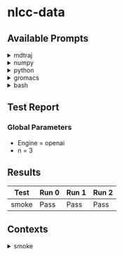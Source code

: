# nlcc-data

## Available Prompts

<details>
    <summary>mdtraj</summary>
    <pre style="font-family: Menlo, 'DejaVu Sans Mono', consolas, 'Courier New', monospace"><span style="color: #000080; text-decoration-color: #000080">╭───────────────────────────────────────────────── </span><span style="color: #000080; text-decoration-color: #000080; font-weight: bold">&lt;</span><span style="color: #ff00ff; text-decoration-color: #ff00ff; font-weight: bold">class</span><span style="color: #000000; text-decoration-color: #000000"> </span><span style="color: #008000; text-decoration-color: #008000">'nlcc.nlp.Prompt'</span><span style="color: #000080; text-decoration-color: #000080; font-weight: bold">&gt;</span><span style="color: #000080; text-decoration-color: #000080"> ─────────────────────────────────────────────────╮</span>
<span style="color: #000080; text-decoration-color: #000080">│</span> <span style="color: #800080; text-decoration-color: #800080; font-weight: bold">Prompt</span><span style="color: #008080; text-decoration-color: #008080; font-weight: bold">(</span><span style="color: #008080; text-decoration-color: #008080">text: str = </span><span style="color: #008000; text-decoration-color: #008000">''</span><span style="color: #008080; text-decoration-color: #008080">, comment: str = </span><span style="color: #008000; text-decoration-color: #008000">'# '</span><span style="color: #008080; text-decoration-color: #008080">, multiline_comment: str = </span><span style="color: #800080; text-decoration-color: #800080; font-style: italic">None</span><span style="color: #008080; text-decoration-color: #008080">, stop: list = </span><span style="color: #800080; text-decoration-color: #800080; font-style: italic">None</span><span style="color: #008080; text-decoration-color: #008080">, language: str = </span><span style="color: #800080; text-decoration-color: #800080; font-style: italic">None</span><span style="color: #008080; text-decoration-color: #008080; font-weight: bold">)</span>         <span style="color: #000080; text-decoration-color: #000080">│</span>
<span style="color: #000080; text-decoration-color: #000080">│</span>                                                                                                                             <span style="color: #000080; text-decoration-color: #000080">│</span>
<span style="color: #000080; text-decoration-color: #000080">│</span> <span style="color: #008000; text-decoration-color: #008000">╭─────────────────────────────────────────────────────────────────────────────────────────────────────────────────────────╮</span> <span style="color: #000080; text-decoration-color: #000080">│</span>
<span style="color: #000080; text-decoration-color: #000080">│</span> <span style="color: #008000; text-decoration-color: #008000">│</span> <span style="color: #800080; text-decoration-color: #800080; font-weight: bold">Prompt</span><span style="font-weight: bold">(</span><span style="color: #808000; text-decoration-color: #808000">text</span>=<span style="color: #008000; text-decoration-color: #008000">'import mdtraj as md\n'</span>, <span style="color: #808000; text-decoration-color: #808000">comment</span>=<span style="color: #008000; text-decoration-color: #008000">'#'</span>, <span style="color: #808000; text-decoration-color: #808000">multiline_comment</span>=<span style="color: #008000; text-decoration-color: #008000">'"""'</span>, <span style="color: #808000; text-decoration-color: #808000">stop</span>=<span style="font-weight: bold">[</span><span style="color: #008000; text-decoration-color: #008000">'def'</span>, <span style="color: #008000; text-decoration-color: #008000">'"""'</span>, <span style="color: #008000; text-decoration-color: #008000">'#'</span><span style="font-weight: bold">]</span>, <span style="color: #808000; text-decoration-color: #808000">language</span>=<span style="color: #008000; text-decoration-color: #008000">'python'</span><span style="font-weight: bold">)</span> <span style="color: #008000; text-decoration-color: #008000">│</span> <span style="color: #000080; text-decoration-color: #000080">│</span>
<span style="color: #000080; text-decoration-color: #000080">│</span> <span style="color: #008000; text-decoration-color: #008000">╰─────────────────────────────────────────────────────────────────────────────────────────────────────────────────────────╯</span> <span style="color: #000080; text-decoration-color: #000080">│</span>
<span style="color: #000080; text-decoration-color: #000080">│</span>                                                                                                                             <span style="color: #000080; text-decoration-color: #000080">│</span>
<span style="color: #000080; text-decoration-color: #000080">│</span>           <span style="color: #808000; text-decoration-color: #808000; font-style: italic">comment</span> = <span style="color: #008000; text-decoration-color: #008000">'#'</span>                                                                                                     <span style="color: #000080; text-decoration-color: #000080">│</span>
<span style="color: #000080; text-decoration-color: #000080">│</span>          <span style="color: #808000; text-decoration-color: #808000; font-style: italic">language</span> = <span style="color: #008000; text-decoration-color: #008000">'python'</span>                                                                                                <span style="color: #000080; text-decoration-color: #000080">│</span>
<span style="color: #000080; text-decoration-color: #000080">│</span> <span style="color: #808000; text-decoration-color: #808000; font-style: italic">multiline_comment</span> = <span style="color: #008000; text-decoration-color: #008000">'"""'</span>                                                                                                   <span style="color: #000080; text-decoration-color: #000080">│</span>
<span style="color: #000080; text-decoration-color: #000080">│</span>              <span style="color: #808000; text-decoration-color: #808000; font-style: italic">stop</span> = <span style="font-weight: bold">[</span><span style="color: #008000; text-decoration-color: #008000">'def'</span>, <span style="color: #008000; text-decoration-color: #008000">'"""'</span>, <span style="color: #008000; text-decoration-color: #008000">'#'</span><span style="font-weight: bold">]</span>                                                                                     <span style="color: #000080; text-decoration-color: #000080">│</span>
<span style="color: #000080; text-decoration-color: #000080">│</span>              <span style="color: #808000; text-decoration-color: #808000; font-style: italic">text</span> = <span style="color: #008000; text-decoration-color: #008000">'import mdtraj as md\n'</span>                                                                                 <span style="color: #000080; text-decoration-color: #000080">│</span>
<span style="color: #000080; text-decoration-color: #000080">╰─────────────────────────────────────────────────────────────────────────────────────────────────────────────────────────────╯</span>
<span style="color: #800080; text-decoration-color: #800080; font-style: italic">None</span>
</pre>
</details>


<details>
    <summary>numpy</summary>
    <pre style="font-family: Menlo, 'DejaVu Sans Mono', consolas, 'Courier New', monospace"><span style="color: #000080; text-decoration-color: #000080">╭───────────────────────────────────────────────────────────── </span><span style="color: #000080; text-decoration-color: #000080; font-weight: bold">&lt;</span><span style="color: #ff00ff; text-decoration-color: #ff00ff; font-weight: bold">class</span><span style="color: #000000; text-decoration-color: #000000"> </span><span style="color: #008000; text-decoration-color: #008000">'nlcc.nlp.Prompt'</span><span style="color: #000080; text-decoration-color: #000080; font-weight: bold">&gt;</span><span style="color: #000080; text-decoration-color: #000080"> ──────────────────────────────────────────────────────────────╮</span>
<span style="color: #000080; text-decoration-color: #000080">│</span> <span style="color: #800080; text-decoration-color: #800080; font-weight: bold">Prompt</span><span style="color: #008080; text-decoration-color: #008080; font-weight: bold">(</span><span style="color: #008080; text-decoration-color: #008080">text: str = </span><span style="color: #008000; text-decoration-color: #008000">''</span><span style="color: #008080; text-decoration-color: #008080">, comment: str = </span><span style="color: #008000; text-decoration-color: #008000">'# '</span><span style="color: #008080; text-decoration-color: #008080">, multiline_comment: str = </span><span style="color: #800080; text-decoration-color: #800080; font-style: italic">None</span><span style="color: #008080; text-decoration-color: #008080">, stop: list = </span><span style="color: #800080; text-decoration-color: #800080; font-style: italic">None</span><span style="color: #008080; text-decoration-color: #008080">, language: str = </span><span style="color: #800080; text-decoration-color: #800080; font-style: italic">None</span><span style="color: #008080; text-decoration-color: #008080; font-weight: bold">)</span>                                  <span style="color: #000080; text-decoration-color: #000080">│</span>
<span style="color: #000080; text-decoration-color: #000080">│</span>                                                                                                                                                      <span style="color: #000080; text-decoration-color: #000080">│</span>
<span style="color: #000080; text-decoration-color: #000080">│</span> <span style="color: #008000; text-decoration-color: #008000">╭──────────────────────────────────────────────────────────────────────────────────────────────────────────────────────────────────────────────────╮</span> <span style="color: #000080; text-decoration-color: #000080">│</span>
<span style="color: #000080; text-decoration-color: #000080">│</span> <span style="color: #008000; text-decoration-color: #008000">│</span> <span style="color: #800080; text-decoration-color: #800080; font-weight: bold">Prompt</span><span style="font-weight: bold">(</span><span style="color: #808000; text-decoration-color: #808000">text</span>=<span style="color: #008000; text-decoration-color: #008000">'import numpy as np\nimport matplotlib.pyplot as plt\n'</span>, <span style="color: #808000; text-decoration-color: #808000">comment</span>=<span style="color: #008000; text-decoration-color: #008000">'#'</span>, <span style="color: #808000; text-decoration-color: #808000">multiline_comment</span>=<span style="color: #008000; text-decoration-color: #008000">'"""'</span>, <span style="color: #808000; text-decoration-color: #808000">stop</span>=<span style="font-weight: bold">[</span><span style="color: #008000; text-decoration-color: #008000">'"""'</span>, <span style="color: #008000; text-decoration-color: #008000">'#'</span><span style="font-weight: bold">]</span>, <span style="color: #808000; text-decoration-color: #808000">language</span>=<span style="color: #008000; text-decoration-color: #008000">'python'</span><span style="font-weight: bold">)</span> <span style="color: #008000; text-decoration-color: #008000">│</span> <span style="color: #000080; text-decoration-color: #000080">│</span>
<span style="color: #000080; text-decoration-color: #000080">│</span> <span style="color: #008000; text-decoration-color: #008000">╰──────────────────────────────────────────────────────────────────────────────────────────────────────────────────────────────────────────────────╯</span> <span style="color: #000080; text-decoration-color: #000080">│</span>
<span style="color: #000080; text-decoration-color: #000080">│</span>                                                                                                                                                      <span style="color: #000080; text-decoration-color: #000080">│</span>
<span style="color: #000080; text-decoration-color: #000080">│</span>           <span style="color: #808000; text-decoration-color: #808000; font-style: italic">comment</span> = <span style="color: #008000; text-decoration-color: #008000">'#'</span>                                                                                                                              <span style="color: #000080; text-decoration-color: #000080">│</span>
<span style="color: #000080; text-decoration-color: #000080">│</span>          <span style="color: #808000; text-decoration-color: #808000; font-style: italic">language</span> = <span style="color: #008000; text-decoration-color: #008000">'python'</span>                                                                                                                         <span style="color: #000080; text-decoration-color: #000080">│</span>
<span style="color: #000080; text-decoration-color: #000080">│</span> <span style="color: #808000; text-decoration-color: #808000; font-style: italic">multiline_comment</span> = <span style="color: #008000; text-decoration-color: #008000">'"""'</span>                                                                                                                            <span style="color: #000080; text-decoration-color: #000080">│</span>
<span style="color: #000080; text-decoration-color: #000080">│</span>              <span style="color: #808000; text-decoration-color: #808000; font-style: italic">stop</span> = <span style="font-weight: bold">[</span><span style="color: #008000; text-decoration-color: #008000">'"""'</span>, <span style="color: #008000; text-decoration-color: #008000">'#'</span><span style="font-weight: bold">]</span>                                                                                                                     <span style="color: #000080; text-decoration-color: #000080">│</span>
<span style="color: #000080; text-decoration-color: #000080">│</span>              <span style="color: #808000; text-decoration-color: #808000; font-style: italic">text</span> = <span style="color: #008000; text-decoration-color: #008000">'import numpy as np\nimport matplotlib.pyplot as plt\n'</span>                                                                          <span style="color: #000080; text-decoration-color: #000080">│</span>
<span style="color: #000080; text-decoration-color: #000080">╰──────────────────────────────────────────────────────────────────────────────────────────────────────────────────────────────────────────────────────╯</span>
<span style="color: #800080; text-decoration-color: #800080; font-style: italic">None</span>
</pre>
</details>


<details>
    <summary>python</summary>
    <pre style="font-family: Menlo, 'DejaVu Sans Mono', consolas, 'Courier New', monospace"><span style="color: #000080; text-decoration-color: #000080">╭─────────────────────────────────────────────── </span><span style="color: #000080; text-decoration-color: #000080; font-weight: bold">&lt;</span><span style="color: #ff00ff; text-decoration-color: #ff00ff; font-weight: bold">class</span><span style="color: #000000; text-decoration-color: #000000"> </span><span style="color: #008000; text-decoration-color: #008000">'nlcc.nlp.Prompt'</span><span style="color: #000080; text-decoration-color: #000080; font-weight: bold">&gt;</span><span style="color: #000080; text-decoration-color: #000080"> ────────────────────────────────────────────────╮</span>
<span style="color: #000080; text-decoration-color: #000080">│</span> <span style="color: #800080; text-decoration-color: #800080; font-weight: bold">Prompt</span><span style="color: #008080; text-decoration-color: #008080; font-weight: bold">(</span><span style="color: #008080; text-decoration-color: #008080">text: str = </span><span style="color: #008000; text-decoration-color: #008000">''</span><span style="color: #008080; text-decoration-color: #008080">, comment: str = </span><span style="color: #008000; text-decoration-color: #008000">'# '</span><span style="color: #008080; text-decoration-color: #008080">, multiline_comment: str = </span><span style="color: #800080; text-decoration-color: #800080; font-style: italic">None</span><span style="color: #008080; text-decoration-color: #008080">, stop: list = </span><span style="color: #800080; text-decoration-color: #800080; font-style: italic">None</span><span style="color: #008080; text-decoration-color: #008080">, language: str = </span><span style="color: #800080; text-decoration-color: #800080; font-style: italic">None</span><span style="color: #008080; text-decoration-color: #008080; font-weight: bold">)</span>      <span style="color: #000080; text-decoration-color: #000080">│</span>
<span style="color: #000080; text-decoration-color: #000080">│</span>                                                                                                                          <span style="color: #000080; text-decoration-color: #000080">│</span>
<span style="color: #000080; text-decoration-color: #000080">│</span> <span style="color: #008000; text-decoration-color: #008000">╭──────────────────────────────────────────────────────────────────────────────────────────────────────────────────────╮</span> <span style="color: #000080; text-decoration-color: #000080">│</span>
<span style="color: #000080; text-decoration-color: #000080">│</span> <span style="color: #008000; text-decoration-color: #008000">│</span> <span style="color: #800080; text-decoration-color: #800080; font-weight: bold">Prompt</span><span style="font-weight: bold">(</span><span style="color: #808000; text-decoration-color: #808000">text</span>=<span style="color: #008000; text-decoration-color: #008000">'import math\nimport sys\n'</span>, <span style="color: #808000; text-decoration-color: #808000">comment</span>=<span style="color: #008000; text-decoration-color: #008000">'#'</span>, <span style="color: #808000; text-decoration-color: #808000">multiline_comment</span>=<span style="color: #008000; text-decoration-color: #008000">'"""'</span>, <span style="color: #808000; text-decoration-color: #808000">stop</span>=<span style="font-weight: bold">[</span><span style="color: #008000; text-decoration-color: #008000">'"""'</span>, <span style="color: #008000; text-decoration-color: #008000">'#'</span><span style="font-weight: bold">]</span>, <span style="color: #808000; text-decoration-color: #808000">language</span>=<span style="color: #008000; text-decoration-color: #008000">'python'</span><span style="font-weight: bold">)</span> <span style="color: #008000; text-decoration-color: #008000">│</span> <span style="color: #000080; text-decoration-color: #000080">│</span>
<span style="color: #000080; text-decoration-color: #000080">│</span> <span style="color: #008000; text-decoration-color: #008000">╰──────────────────────────────────────────────────────────────────────────────────────────────────────────────────────╯</span> <span style="color: #000080; text-decoration-color: #000080">│</span>
<span style="color: #000080; text-decoration-color: #000080">│</span>                                                                                                                          <span style="color: #000080; text-decoration-color: #000080">│</span>
<span style="color: #000080; text-decoration-color: #000080">│</span>           <span style="color: #808000; text-decoration-color: #808000; font-style: italic">comment</span> = <span style="color: #008000; text-decoration-color: #008000">'#'</span>                                                                                                  <span style="color: #000080; text-decoration-color: #000080">│</span>
<span style="color: #000080; text-decoration-color: #000080">│</span>          <span style="color: #808000; text-decoration-color: #808000; font-style: italic">language</span> = <span style="color: #008000; text-decoration-color: #008000">'python'</span>                                                                                             <span style="color: #000080; text-decoration-color: #000080">│</span>
<span style="color: #000080; text-decoration-color: #000080">│</span> <span style="color: #808000; text-decoration-color: #808000; font-style: italic">multiline_comment</span> = <span style="color: #008000; text-decoration-color: #008000">'"""'</span>                                                                                                <span style="color: #000080; text-decoration-color: #000080">│</span>
<span style="color: #000080; text-decoration-color: #000080">│</span>              <span style="color: #808000; text-decoration-color: #808000; font-style: italic">stop</span> = <span style="font-weight: bold">[</span><span style="color: #008000; text-decoration-color: #008000">'"""'</span>, <span style="color: #008000; text-decoration-color: #008000">'#'</span><span style="font-weight: bold">]</span>                                                                                         <span style="color: #000080; text-decoration-color: #000080">│</span>
<span style="color: #000080; text-decoration-color: #000080">│</span>              <span style="color: #808000; text-decoration-color: #808000; font-style: italic">text</span> = <span style="color: #008000; text-decoration-color: #008000">'import math\nimport sys\n'</span>                                                                          <span style="color: #000080; text-decoration-color: #000080">│</span>
<span style="color: #000080; text-decoration-color: #000080">╰──────────────────────────────────────────────────────────────────────────────────────────────────────────────────────────╯</span>
<span style="color: #800080; text-decoration-color: #800080; font-style: italic">None</span>
</pre>
</details>


<details>
    <summary>gromacs</summary>
    <pre style="font-family: Menlo, 'DejaVu Sans Mono', consolas, 'Courier New', monospace"><span style="color: #000080; text-decoration-color: #000080">╭─────────────────────────────────────────────────────────────── </span><span style="color: #000080; text-decoration-color: #000080; font-weight: bold">&lt;</span><span style="color: #ff00ff; text-decoration-color: #ff00ff; font-weight: bold">class</span><span style="color: #000000; text-decoration-color: #000000"> </span><span style="color: #008000; text-decoration-color: #008000">'nlcc.nlp.Prompt'</span><span style="color: #000080; text-decoration-color: #000080; font-weight: bold">&gt;</span><span style="color: #000080; text-decoration-color: #000080"> ───────────────────────────────────────────────────────────────╮</span>
<span style="color: #000080; text-decoration-color: #000080">│</span> <span style="color: #800080; text-decoration-color: #800080; font-weight: bold">Prompt</span><span style="color: #008080; text-decoration-color: #008080; font-weight: bold">(</span><span style="color: #008080; text-decoration-color: #008080">text: str = </span><span style="color: #008000; text-decoration-color: #008000">''</span><span style="color: #008080; text-decoration-color: #008080">, comment: str = </span><span style="color: #008000; text-decoration-color: #008000">'# '</span><span style="color: #008080; text-decoration-color: #008080">, multiline_comment: str = </span><span style="color: #800080; text-decoration-color: #800080; font-style: italic">None</span><span style="color: #008080; text-decoration-color: #008080">, stop: list = </span><span style="color: #800080; text-decoration-color: #800080; font-style: italic">None</span><span style="color: #008080; text-decoration-color: #008080">, language: str = </span><span style="color: #800080; text-decoration-color: #800080; font-style: italic">None</span><span style="color: #008080; text-decoration-color: #008080; font-weight: bold">)</span>                                     <span style="color: #000080; text-decoration-color: #000080">│</span>
<span style="color: #000080; text-decoration-color: #000080">│</span>                                                                                                                                                         <span style="color: #000080; text-decoration-color: #000080">│</span>
<span style="color: #000080; text-decoration-color: #000080">│</span> <span style="color: #008000; text-decoration-color: #008000">╭─────────────────────────────────────────────────────────────────────────────────────────────────────────────────────────────────────────────────────╮</span> <span style="color: #000080; text-decoration-color: #000080">│</span>
<span style="color: #000080; text-decoration-color: #000080">│</span> <span style="color: #008000; text-decoration-color: #008000">│</span> <span style="color: #800080; text-decoration-color: #800080; font-weight: bold">Prompt</span><span style="font-weight: bold">(</span><span style="color: #808000; text-decoration-color: #808000">text</span>=<span style="color: #008000; text-decoration-color: #008000">'#!/bin/bash\n# this script executes gromacs commands\nsource /'</span>+<span style="color: #008080; text-decoration-color: #008080; font-weight: bold">28</span>, <span style="color: #808000; text-decoration-color: #808000">comment</span>=<span style="color: #008000; text-decoration-color: #008000">'#'</span>, <span style="color: #808000; text-decoration-color: #808000">multiline_comment</span>=<span style="color: #800080; text-decoration-color: #800080; font-style: italic">None</span>, <span style="color: #808000; text-decoration-color: #808000">stop</span>=<span style="font-weight: bold">[</span><span style="color: #008000; text-decoration-color: #008000">'\n'</span><span style="font-weight: bold">]</span>, <span style="color: #808000; text-decoration-color: #808000">language</span>=<span style="color: #008000; text-decoration-color: #008000">'bash'</span><span style="font-weight: bold">)</span> <span style="color: #008000; text-decoration-color: #008000">│</span> <span style="color: #000080; text-decoration-color: #000080">│</span>
<span style="color: #000080; text-decoration-color: #000080">│</span> <span style="color: #008000; text-decoration-color: #008000">╰─────────────────────────────────────────────────────────────────────────────────────────────────────────────────────────────────────────────────────╯</span> <span style="color: #000080; text-decoration-color: #000080">│</span>
<span style="color: #000080; text-decoration-color: #000080">│</span>                                                                                                                                                         <span style="color: #000080; text-decoration-color: #000080">│</span>
<span style="color: #000080; text-decoration-color: #000080">│</span>           <span style="color: #808000; text-decoration-color: #808000; font-style: italic">comment</span> = <span style="color: #008000; text-decoration-color: #008000">'#'</span>                                                                                                                                 <span style="color: #000080; text-decoration-color: #000080">│</span>
<span style="color: #000080; text-decoration-color: #000080">│</span>          <span style="color: #808000; text-decoration-color: #808000; font-style: italic">language</span> = <span style="color: #008000; text-decoration-color: #008000">'bash'</span>                                                                                                                              <span style="color: #000080; text-decoration-color: #000080">│</span>
<span style="color: #000080; text-decoration-color: #000080">│</span> <span style="color: #808000; text-decoration-color: #808000; font-style: italic">multiline_comment</span> = <span style="color: #800080; text-decoration-color: #800080; font-style: italic">None</span>                                                                                                                                <span style="color: #000080; text-decoration-color: #000080">│</span>
<span style="color: #000080; text-decoration-color: #000080">│</span>              <span style="color: #808000; text-decoration-color: #808000; font-style: italic">stop</span> = <span style="font-weight: bold">[</span><span style="color: #008000; text-decoration-color: #008000">'\n'</span><span style="font-weight: bold">]</span>                                                                                                                              <span style="color: #000080; text-decoration-color: #000080">│</span>
<span style="color: #000080; text-decoration-color: #000080">│</span>              <span style="color: #808000; text-decoration-color: #808000; font-style: italic">text</span> = <span style="color: #008000; text-decoration-color: #008000">'#!/bin/bash\n# this script executes gromacs commands\nsource /usr/local/gromacs/bin/GMXRC\n'</span>                                       <span style="color: #000080; text-decoration-color: #000080">│</span>
<span style="color: #000080; text-decoration-color: #000080">╰─────────────────────────────────────────────────────────────────────────────────────────────────────────────────────────────────────────────────────────╯</span>
<span style="color: #800080; text-decoration-color: #800080; font-style: italic">None</span>
</pre>
</details>


<details>
    <summary>bash</summary>
    <pre style="font-family: Menlo, 'DejaVu Sans Mono', consolas, 'Courier New', monospace"><span style="color: #000080; text-decoration-color: #000080">╭───────────────────────────────────────────────── </span><span style="color: #000080; text-decoration-color: #000080; font-weight: bold">&lt;</span><span style="color: #ff00ff; text-decoration-color: #ff00ff; font-weight: bold">class</span><span style="color: #000000; text-decoration-color: #000000"> </span><span style="color: #008000; text-decoration-color: #008000">'nlcc.nlp.Prompt'</span><span style="color: #000080; text-decoration-color: #000080; font-weight: bold">&gt;</span><span style="color: #000080; text-decoration-color: #000080"> ─────────────────────────────────────────────────╮</span>
<span style="color: #000080; text-decoration-color: #000080">│</span> <span style="color: #800080; text-decoration-color: #800080; font-weight: bold">Prompt</span><span style="color: #008080; text-decoration-color: #008080; font-weight: bold">(</span><span style="color: #008080; text-decoration-color: #008080">text: str = </span><span style="color: #008000; text-decoration-color: #008000">''</span><span style="color: #008080; text-decoration-color: #008080">, comment: str = </span><span style="color: #008000; text-decoration-color: #008000">'# '</span><span style="color: #008080; text-decoration-color: #008080">, multiline_comment: str = </span><span style="color: #800080; text-decoration-color: #800080; font-style: italic">None</span><span style="color: #008080; text-decoration-color: #008080">, stop: list = </span><span style="color: #800080; text-decoration-color: #800080; font-style: italic">None</span><span style="color: #008080; text-decoration-color: #008080">, language: str = </span><span style="color: #800080; text-decoration-color: #800080; font-style: italic">None</span><span style="color: #008080; text-decoration-color: #008080; font-weight: bold">)</span>         <span style="color: #000080; text-decoration-color: #000080">│</span>
<span style="color: #000080; text-decoration-color: #000080">│</span>                                                                                                                             <span style="color: #000080; text-decoration-color: #000080">│</span>
<span style="color: #000080; text-decoration-color: #000080">│</span> <span style="color: #008000; text-decoration-color: #008000">╭─────────────────────────────────────────────────────────────────────────────────────────────────────────────────────────╮</span> <span style="color: #000080; text-decoration-color: #000080">│</span>
<span style="color: #000080; text-decoration-color: #000080">│</span> <span style="color: #008000; text-decoration-color: #008000">│</span> <span style="color: #800080; text-decoration-color: #800080; font-weight: bold">Prompt</span><span style="font-weight: bold">(</span><span style="color: #808000; text-decoration-color: #808000">text</span>=<span style="color: #008000; text-decoration-color: #008000">'#!/bin/bash\necho "Starting script"\n'</span>, <span style="color: #808000; text-decoration-color: #808000">comment</span>=<span style="color: #008000; text-decoration-color: #008000">'#'</span>, <span style="color: #808000; text-decoration-color: #808000">multiline_comment</span>=<span style="color: #800080; text-decoration-color: #800080; font-style: italic">None</span>, <span style="color: #808000; text-decoration-color: #808000">stop</span>=<span style="font-weight: bold">[</span><span style="color: #008000; text-decoration-color: #008000">'\n'</span><span style="font-weight: bold">]</span>, <span style="color: #808000; text-decoration-color: #808000">language</span>=<span style="color: #008000; text-decoration-color: #008000">'bash'</span><span style="font-weight: bold">)</span> <span style="color: #008000; text-decoration-color: #008000">│</span> <span style="color: #000080; text-decoration-color: #000080">│</span>
<span style="color: #000080; text-decoration-color: #000080">│</span> <span style="color: #008000; text-decoration-color: #008000">╰─────────────────────────────────────────────────────────────────────────────────────────────────────────────────────────╯</span> <span style="color: #000080; text-decoration-color: #000080">│</span>
<span style="color: #000080; text-decoration-color: #000080">│</span>                                                                                                                             <span style="color: #000080; text-decoration-color: #000080">│</span>
<span style="color: #000080; text-decoration-color: #000080">│</span>           <span style="color: #808000; text-decoration-color: #808000; font-style: italic">comment</span> = <span style="color: #008000; text-decoration-color: #008000">'#'</span>                                                                                                     <span style="color: #000080; text-decoration-color: #000080">│</span>
<span style="color: #000080; text-decoration-color: #000080">│</span>          <span style="color: #808000; text-decoration-color: #808000; font-style: italic">language</span> = <span style="color: #008000; text-decoration-color: #008000">'bash'</span>                                                                                                  <span style="color: #000080; text-decoration-color: #000080">│</span>
<span style="color: #000080; text-decoration-color: #000080">│</span> <span style="color: #808000; text-decoration-color: #808000; font-style: italic">multiline_comment</span> = <span style="color: #800080; text-decoration-color: #800080; font-style: italic">None</span>                                                                                                    <span style="color: #000080; text-decoration-color: #000080">│</span>
<span style="color: #000080; text-decoration-color: #000080">│</span>              <span style="color: #808000; text-decoration-color: #808000; font-style: italic">stop</span> = <span style="font-weight: bold">[</span><span style="color: #008000; text-decoration-color: #008000">'\n'</span><span style="font-weight: bold">]</span>                                                                                                  <span style="color: #000080; text-decoration-color: #000080">│</span>
<span style="color: #000080; text-decoration-color: #000080">│</span>              <span style="color: #808000; text-decoration-color: #808000; font-style: italic">text</span> = <span style="color: #008000; text-decoration-color: #008000">'#!/bin/bash\necho "Starting script"\n'</span>                                                                 <span style="color: #000080; text-decoration-color: #000080">│</span>
<span style="color: #000080; text-decoration-color: #000080">╰─────────────────────────────────────────────────────────────────────────────────────────────────────────────────────────────╯</span>
<span style="color: #800080; text-decoration-color: #800080; font-style: italic">None</span>
</pre>
</details>

## Test Report
### Global Parameters
* Engine =  openai
* n =  3
## Results
| Test  | Run 0 | Run 1 | Run 2 |
| ----- | ----- | ----- | ----- |
| smoke | Pass  | Pass  | Pass  |
## Contexts

<details>
    <summary>smoke</summary>
    <pre style="font-family: Menlo, 'DejaVu Sans Mono', consolas, 'Courier New', monospace"><span style="color: #000080; text-decoration-color: #000080">╭──────────────────────────────────────────────────────────────────────────────────────────────────── </span><span style="color: #000080; text-decoration-color: #000080; font-weight: bold">&lt;</span><span style="color: #ff00ff; text-decoration-color: #ff00ff; font-weight: bold">class</span><span style="color: #000000; text-decoration-color: #000000"> </span><span style="color: #008000; text-decoration-color: #008000">'nlcc.nlp.Context'</span><span style="color: #000080; text-decoration-color: #000080; font-weight: bold">&gt;</span><span style="color: #000080; text-decoration-color: #000080"> ────────────────────────────────────────────────────────────────────────────────────────────────────╮</span>
<span style="color: #000080; text-decoration-color: #000080">│</span> <span style="color: #800080; text-decoration-color: #800080; font-weight: bold">Context</span><span style="color: #008080; text-decoration-color: #008080; font-weight: bold">(</span><span style="color: #008080; text-decoration-color: #008080">name: str = </span><span style="color: #008000; text-decoration-color: #008000">''</span><span style="color: #008080; text-decoration-color: #008080">, prompt: nlcc.nlp.Prompt = </span><span style="color: #800080; text-decoration-color: #800080; font-style: italic">None</span><span style="color: #008080; text-decoration-color: #008080">, text: str = </span><span style="color: #008000; text-decoration-color: #008000">''</span><span style="color: #008080; text-decoration-color: #008080">, T: float = </span><span style="color: #008080; text-decoration-color: #008080; font-weight: bold">0.0</span><span style="color: #008080; text-decoration-color: #008080">, responses: tuple = </span><span style="color: #800080; text-decoration-color: #800080; font-style: italic">None</span><span style="color: #008080; text-decoration-color: #008080">, query_type: str = </span><span style="color: #800080; text-decoration-color: #800080; font-style: italic">None</span><span style="color: #008080; text-decoration-color: #008080; font-weight: bold">)</span>                                                                                           <span style="color: #000080; text-decoration-color: #000080">│</span>
<span style="color: #000080; text-decoration-color: #000080">│</span>                                                                                                                                                                                                                                    <span style="color: #000080; text-decoration-color: #000080">│</span>
<span style="color: #000080; text-decoration-color: #000080">│</span> <span style="color: #008000; text-decoration-color: #008000">╭────────────────────────────────────────────────────────────────────────────────────────────────────────────────────────────────────────────────────────────────────────────────────────────────────────────────────────────────╮</span> <span style="color: #000080; text-decoration-color: #000080">│</span>
<span style="color: #000080; text-decoration-color: #000080">│</span> <span style="color: #008000; text-decoration-color: #008000">│</span> <span style="color: #800080; text-decoration-color: #800080; font-weight: bold">Context</span><span style="font-weight: bold">(</span>                                                                                                                                                                                                                       <span style="color: #008000; text-decoration-color: #008000">│</span> <span style="color: #000080; text-decoration-color: #000080">│</span>
<span style="color: #000080; text-decoration-color: #000080">│</span> <span style="color: #008000; text-decoration-color: #008000">│</span> <span style="color: #7fbf7f; text-decoration-color: #7fbf7f">│   </span><span style="color: #808000; text-decoration-color: #808000">name</span>=<span style="color: #008000; text-decoration-color: #008000">'smoke'</span>,                                                                                                                                                                                                              <span style="color: #008000; text-decoration-color: #008000">│</span> <span style="color: #000080; text-decoration-color: #000080">│</span>
<span style="color: #000080; text-decoration-color: #000080">│</span> <span style="color: #008000; text-decoration-color: #008000">│</span> <span style="color: #7fbf7f; text-decoration-color: #7fbf7f">│   </span><span style="color: #808000; text-decoration-color: #808000">prompt</span>=<span style="color: #800080; text-decoration-color: #800080; font-weight: bold">Prompt</span><span style="font-weight: bold">(</span><span style="color: #808000; text-decoration-color: #808000">text</span>=<span style="color: #008000; text-decoration-color: #008000">'import math\nimport sys\n'</span>, <span style="color: #808000; text-decoration-color: #808000">comment</span>=<span style="color: #008000; text-decoration-color: #008000">'#'</span>, <span style="color: #808000; text-decoration-color: #808000">multiline_comment</span>=<span style="color: #008000; text-decoration-color: #008000">'"""'</span>, <span style="color: #808000; text-decoration-color: #808000">stop</span>=<span style="font-weight: bold">[</span><span style="color: #008000; text-decoration-color: #008000">'def'</span>, <span style="color: #008000; text-decoration-color: #008000">'"""'</span>, <span style="color: #008000; text-decoration-color: #008000">'#'</span><span style="font-weight: bold">]</span>, <span style="color: #808000; text-decoration-color: #808000">language</span>=<span style="color: #008000; text-decoration-color: #008000">'python'</span><span style="font-weight: bold">)</span>,                                                                                        <span style="color: #008000; text-decoration-color: #008000">│</span> <span style="color: #000080; text-decoration-color: #000080">│</span>
<span style="color: #000080; text-decoration-color: #000080">│</span> <span style="color: #008000; text-decoration-color: #008000">│</span> <span style="color: #7fbf7f; text-decoration-color: #7fbf7f">│   </span><span style="color: #808000; text-decoration-color: #808000">text</span>=<span style="color: #008000; text-decoration-color: #008000">''</span>,                                                                                                                                                                                                                   <span style="color: #008000; text-decoration-color: #008000">│</span> <span style="color: #000080; text-decoration-color: #000080">│</span>
<span style="color: #000080; text-decoration-color: #000080">│</span> <span style="color: #008000; text-decoration-color: #008000">│</span> <span style="color: #7fbf7f; text-decoration-color: #7fbf7f">│   </span><span style="color: #808000; text-decoration-color: #808000">T</span>=<span style="color: #008080; text-decoration-color: #008080; font-weight: bold">0.0</span>,                                                                                                                                                                                                                     <span style="color: #008000; text-decoration-color: #008000">│</span> <span style="color: #000080; text-decoration-color: #000080">│</span>
<span style="color: #000080; text-decoration-color: #000080">│</span> <span style="color: #008000; text-decoration-color: #008000">│</span> <span style="color: #7fbf7f; text-decoration-color: #7fbf7f">│   </span><span style="color: #808000; text-decoration-color: #808000">responses</span>=<span style="font-weight: bold">(</span>                                                                                                                                                                                                                <span style="color: #008000; text-decoration-color: #008000">│</span> <span style="color: #000080; text-decoration-color: #000080">│</span>
<span style="color: #000080; text-decoration-color: #000080">│</span> <span style="color: #008000; text-decoration-color: #008000">│</span> <span style="color: #7fbf7f; text-decoration-color: #7fbf7f">│   │   </span><span style="color: #008000; text-decoration-color: #008000">'def smoke(x):\n  """\n  This function checks to make sure thin'</span>+<span style="color: #008080; text-decoration-color: #008080; font-weight: bold">52</span>,                                                                                                                                                   <span style="color: #008000; text-decoration-color: #008000">│</span> <span style="color: #000080; text-decoration-color: #000080">│</span>
<span style="color: #000080; text-decoration-color: #000080">│</span> <span style="color: #008000; text-decoration-color: #008000">│</span> <span style="color: #7fbf7f; text-decoration-color: #7fbf7f">│   │   </span><span style="color: #008000; text-decoration-color: #008000">'def smoke(x):\n  """\n  This function checks to make sure thin'</span>+<span style="color: #008080; text-decoration-color: #008080; font-weight: bold">52</span>,                                                                                                                                                   <span style="color: #008000; text-decoration-color: #008000">│</span> <span style="color: #000080; text-decoration-color: #000080">│</span>
<span style="color: #000080; text-decoration-color: #000080">│</span> <span style="color: #008000; text-decoration-color: #008000">│</span> <span style="color: #7fbf7f; text-decoration-color: #7fbf7f">│   │   </span><span style="color: #008000; text-decoration-color: #008000">'def smoke(x):\n  """\n  This function checks to make sure thin'</span>+<span style="color: #008080; text-decoration-color: #008080; font-weight: bold">52</span>                                                                                                                                                    <span style="color: #008000; text-decoration-color: #008000">│</span> <span style="color: #000080; text-decoration-color: #000080">│</span>
<span style="color: #000080; text-decoration-color: #000080">│</span> <span style="color: #008000; text-decoration-color: #008000">│</span> <span style="color: #7fbf7f; text-decoration-color: #7fbf7f">│   </span><span style="font-weight: bold">)</span>,                                                                                                                                                                                                                         <span style="color: #008000; text-decoration-color: #008000">│</span> <span style="color: #000080; text-decoration-color: #000080">│</span>
<span style="color: #000080; text-decoration-color: #000080">│</span> <span style="color: #008000; text-decoration-color: #008000">│</span> <span style="color: #7fbf7f; text-decoration-color: #7fbf7f">│   </span><span style="color: #808000; text-decoration-color: #808000">query_type</span>=<span style="color: #008000; text-decoration-color: #008000">'code'</span>                                                                                                                                                                                                          <span style="color: #008000; text-decoration-color: #008000">│</span> <span style="color: #000080; text-decoration-color: #000080">│</span>
<span style="color: #000080; text-decoration-color: #000080">│</span> <span style="color: #008000; text-decoration-color: #008000">│</span> <span style="font-weight: bold">)</span>                                                                                                                                                                                                                              <span style="color: #008000; text-decoration-color: #008000">│</span> <span style="color: #000080; text-decoration-color: #000080">│</span>
<span style="color: #000080; text-decoration-color: #000080">│</span> <span style="color: #008000; text-decoration-color: #008000">╰────────────────────────────────────────────────────────────────────────────────────────────────────────────────────────────────────────────────────────────────────────────────────────────────────────────────────────────────╯</span> <span style="color: #000080; text-decoration-color: #000080">│</span>
<span style="color: #000080; text-decoration-color: #000080">│</span>                                                                                                                                                                                                                                    <span style="color: #000080; text-decoration-color: #000080">│</span>
<span style="color: #000080; text-decoration-color: #000080">│</span>       <span style="color: #808000; text-decoration-color: #808000; font-style: italic">name</span> = <span style="color: #008000; text-decoration-color: #008000">'smoke'</span>                                                                                                                                                                                                               <span style="color: #000080; text-decoration-color: #000080">│</span>
<span style="color: #000080; text-decoration-color: #000080">│</span>     <span style="color: #808000; text-decoration-color: #808000; font-style: italic">prompt</span> = <span style="color: #800080; text-decoration-color: #800080; font-weight: bold">Prompt</span><span style="font-weight: bold">(</span><span style="color: #808000; text-decoration-color: #808000">text</span>=<span style="color: #008000; text-decoration-color: #008000">'import math\nimport sys\n'</span>, <span style="color: #808000; text-decoration-color: #808000">comment</span>=<span style="color: #008000; text-decoration-color: #008000">'#'</span>, <span style="color: #808000; text-decoration-color: #808000">multiline_comment</span>=<span style="color: #008000; text-decoration-color: #008000">'"""'</span>, <span style="color: #808000; text-decoration-color: #808000">stop</span>=<span style="font-weight: bold">[</span><span style="color: #008000; text-decoration-color: #008000">'def'</span>, <span style="color: #008000; text-decoration-color: #008000">'"""'</span>, <span style="color: #008000; text-decoration-color: #008000">'#'</span><span style="font-weight: bold">]</span>, <span style="color: #808000; text-decoration-color: #808000">language</span>=<span style="color: #008000; text-decoration-color: #008000">'python'</span><span style="font-weight: bold">)</span>                                                                                           <span style="color: #000080; text-decoration-color: #000080">│</span>
<span style="color: #000080; text-decoration-color: #000080">│</span> <span style="color: #808000; text-decoration-color: #808000; font-style: italic">query_type</span> = <span style="color: #008000; text-decoration-color: #008000">'code'</span>                                                                                                                                                                                                                <span style="color: #000080; text-decoration-color: #000080">│</span>
<span style="color: #000080; text-decoration-color: #000080">│</span>  <span style="color: #808000; text-decoration-color: #808000; font-style: italic">responses</span> = <span style="font-weight: bold">(</span>                                                                                                                                                                                                                     <span style="color: #000080; text-decoration-color: #000080">│</span>
<span style="color: #000080; text-decoration-color: #000080">│</span>                  <span style="color: #008000; text-decoration-color: #008000">'def smoke(x):\n  """\n  This function checks to make sure things are working\n  by returning 10\n  """\n  return 10\n\n'</span>,                                                                                        <span style="color: #000080; text-decoration-color: #000080">│</span>
<span style="color: #000080; text-decoration-color: #000080">│</span>                  <span style="color: #008000; text-decoration-color: #008000">'def smoke(x):\n  """\n  This function checks to make sure things are working\n  by returning 10\n  """\n  return 10\n\n'</span>,                                                                                        <span style="color: #000080; text-decoration-color: #000080">│</span>
<span style="color: #000080; text-decoration-color: #000080">│</span>                  <span style="color: #008000; text-decoration-color: #008000">'def smoke(x):\n  """\n  This function checks to make sure things are working\n  by returning 10\n  """\n  return 10\n\n'</span>                                                                                         <span style="color: #000080; text-decoration-color: #000080">│</span>
<span style="color: #000080; text-decoration-color: #000080">│</span>              <span style="font-weight: bold">)</span>                                                                                                                                                                                                                     <span style="color: #000080; text-decoration-color: #000080">│</span>
<span style="color: #000080; text-decoration-color: #000080">│</span>          <span style="color: #808000; text-decoration-color: #808000; font-style: italic">T</span> = <span style="color: #008080; text-decoration-color: #008080; font-weight: bold">0.0</span>                                                                                                                                                                                                                   <span style="color: #000080; text-decoration-color: #000080">│</span>
<span style="color: #000080; text-decoration-color: #000080">│</span>       <span style="color: #808000; text-decoration-color: #808000; font-style: italic">text</span> = <span style="color: #008000; text-decoration-color: #008000">''</span>                                                                                                                                                                                                                    <span style="color: #000080; text-decoration-color: #000080">│</span>
<span style="color: #000080; text-decoration-color: #000080">╰────────────────────────────────────────────────────────────────────────────────────────────────────────────────────────────────────────────────────────────────────────────────────────────────────────────────────────────────────╯</span>
<span style="color: #800080; text-decoration-color: #800080; font-style: italic">None</span>
</pre>
</details>


